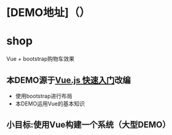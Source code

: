 # [DEMO地址]（）
# shop
Vue + bootstrap购物车效果

## 本DEMO源于[Vue.js 快速入门](https://segmentfault.com/a/1190000003968020)改编

- 使用bootstrap进行布局
- 本DEMO运用Vue的基本知识

## 小目标:使用Vue构建一个系统（大型DEMO）
